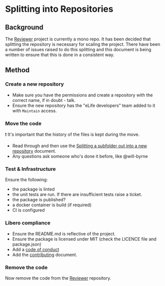 # Splitting into Repositories

## Background

The [Reviewer](https://github.com/libero/reviewer) project is currently a mono repo.
It has been decided that splitting the repository is necessary for scaling the project. There have been a number of issues raised to do this splitting and this document is being written to ensure that this is done in a consistent way.

## Method

### Create a new repository

- Make sure you have the permissions and create a repository with the correct name, if in doubt - talk.
- Ensure the new repository has the "eLife developers" team added to it with `Maintain` access.

### Move the code

:exclamation: It's important that the history of the files is kept during the move.

- Read through and then use the [Splitting a subfolder out into a new repository](https://help.github.com/en/github/using-git/splitting-a-subfolder-out-into-a-new-repository) document.
- Any questions ask someone who's done it before, like @will-byrne

### Test & Infrastructure

Ensure the following:

- the package is linted
- the unit tests are run. If there are insufficient tests raise a ticket.
- the package is published?
- a docker container is build (if required)
- CI is configured

### Libero compliance

- Ensure the README.md is reflective of the project.
- Ensure the package is licensed under MIT (check the LICENCE file and package.json)
- Add a [code of conduct](https://github.com/libero/community/blob/master/CODE_OF_CONDUCT.md)
- Add the [contributing](https://github.com/libero/community/blob/master/CONTRIBUTING.md) document.

### Remove the code

Now remove the code from the [Reviewer](https://github.com/libero/reviewer) repository.
